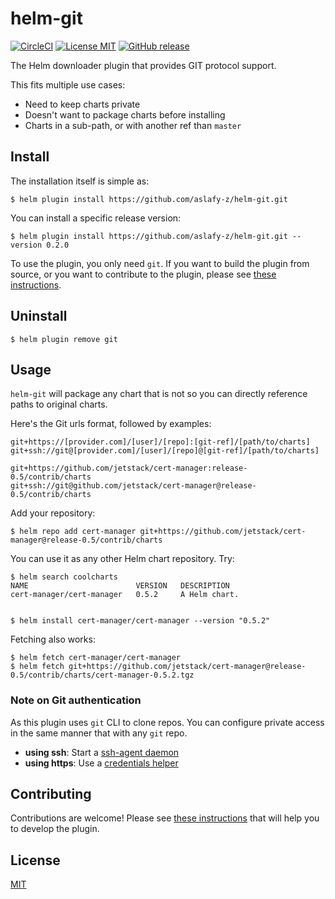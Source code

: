 # helm-git

[![CircleCI](https://circleci.com/gh/aslafy-z/helm-git/tree/master.svg?style=shield)](https://circleci.com/gh/aslafy-z/helm-git/tree/master)
[![License MIT](https://img.shields.io/badge/license-MIT-blue.svg?style=flat)](./LICENSE)
[![GitHub release](https://img.shields.io/github/tag-date/aslafy-z/helm-git.svg)](https://github.com/aslafy-z/helm-git/releases)

The Helm downloader plugin that provides GIT protocol support.

This fits multiple use cases:
- Need to keep charts private
- Doesn't want to package charts before installing
- Charts in a sub-path, or with another ref than `master`

## Install

The installation itself is simple as:

    $ helm plugin install https://github.com/aslafy-z/helm-git.git

You can install a specific release version:

    $ helm plugin install https://github.com/aslafy-z/helm-git.git --version 0.2.0

To use the plugin, you only need `git`. If you want to build the plugin from source, or you want to contribute
to the plugin, please see [these instructions](.github/CONTRIBUTING.md).

## Uninstall

    $ helm plugin remove git

## Usage

`helm-git` will package any chart that is not so you can  directly reference paths to original charts.

Here's the Git urls format, followed by examples:

    git+https://[provider.com]/[user]/[repo]:[git-ref]/[path/to/charts]
    git+ssh://git@[provider.com]/[user]/[repo]@[git-ref]/[path/to/charts]

    git+https://github.com/jetstack/cert-manager:release-0.5/contrib/charts
    git+ssh://git@github.com/jetstack/cert-manager@release-0.5/contrib/charts

Add your repository:

    $ helm repo add cert-manager git+https://github.com/jetstack/cert-manager@release-0.5/contrib/charts

You can use it as any other Helm chart repository. Try:

    $ helm search coolcharts
    NAME                       	VERSION	  DESCRIPTION
    cert-manager/cert-manager   0.5.2     A Helm chart.


    $ helm install cert-manager/cert-manager --version "0.5.2"

Fetching also works:

    $ helm fetch cert-manager/cert-manager
    $ helm fetch git+https://github.com/jetstack/cert-manager@release-0.5/contrib/charts/cert-manager-0.5.2.tgz

### Note on Git authentication

As this plugin uses `git` CLI to clone repos. You can configure private access in the same manner that with any `git` repo.

- **using ssh**: Start a [ssh-agent daemon](https://help.github.com/articles/generating-a-new-ssh-key-and-adding-it-to-the-ssh-agent/#adding-your-ssh-key-to-the-ssh-agent)
- **using https**: Use a [credentials helper](https://git-scm.com/docs/gitcredentials)

## Contributing

Contributions are welcome! Please see [these instructions](.github/CONTRIBUTING.md) that will help you to develop the plugin.

## License

[MIT](LICENSE)
